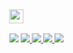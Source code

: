 <H2> <img src="https://media.giphy.com/media/hvRJCLFzcasrR4ia7z/giphy.gif" width="25px"></H2>

<p>
    <img src="https://img.shields.io/github/stars/antonio-hickey?affiliations=OWNER%2CCOLLABORATOR&style=social">
    <a href="https://antoniohickey.com">
        <img src="https://img.shields.io/badge/antoniohickey.com-a?label=Website%3A&color=619391&link=https%3A%2F%2Fantoniohickey.com">
    </a>
    <a href="email:contact@antoniohickey.com">
        <img src="https://img.shields.io/badge/contact%40antoniohickey.com-a?label=Email%3A&color=619391&link=https%3A%2F%2Fantoniohickey.com">
    </a>
    <a href="https://antoniohickey.com/blog/">
        <img src="https://img.shields.io/badge/Check%20out%20my%20blog-d?color=619391&link=https%3A%2F%2Fantoniohickey.com%2Fblog%2F">
    </a>
    <img src="https://img.shields.io/badge/8BDwU3ZPRo2DJTPYw5V1v6LVxdpLHM5nvUCjW2nJdgRLGHbL9ZB3c5UVj46nrJzTL148gxBU4jzxph8HCjiZHYmQ6rrJCMf-d?label=Tip%20Me%20With%20Monero%3A&color=619391">
</p>
